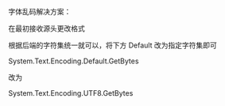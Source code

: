 
字体乱码解决方案：

在最初接收源头更改格式

根据后端的字符集统一就可以，将下方 Default 改为指定字符集即可

System.Text.Encoding.Default.GetBytes

改为

System.Text.Encoding.UTF8.GetBytes
